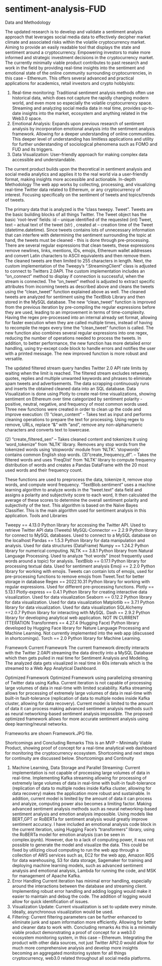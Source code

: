 # sentiment-analysis-FUD

Data and Methodology

The updated research is to develop and validate a sentiment analysis approach that leverages social media data to effectively decipher market climate and associated risks within the volatile cryptocurrency market. Aiming to provide an easily readable tool that displays the state and sentiment around a cryptocurrency. Empowering investors to make more informed and strategic investment decisions in the cryptocurrency market.
The currently minimally viable product contributes to past research and work in the field by providing real-time insights into the sentiment and emotional state of the online community surrounding cryptocurrencies, in this case – Ethereum. This offers several advanced and practical applications for academics, retail investors and crypto hobbyists:

1.	Real-time monitoring: 
Traditional sentiment analysis methods often use historical data, which does not capture the rapidly changing modern world, and even more so especially the volatile cryptocurrency space. Streaming and analyzing social media data in real time, provides up-to-date insights into the market, ecosystem and anything related in the Web3.0 space.
2.	Emotional Analysis:
Expands upon previous research of sentiment analysis by incorporation emotional analysis into the sentiment analysis framework. Allowing for a deeper understanding of online communities. This deeper level of understanding has limitless applications and utility for further understanding of sociological phenomena such as FOMO and FUD and its triggers.
3.	Data Visualization:
User-friendly approach for making complex data accessible and understandable.

The current product builds upon the theoretical in sentiment analysis and social media analytics and applies it to the real world via a user-friendly format, making insights more accessible and actionable.
In-depth Methodology
The web app works by collecting, processing, and visualizing real-time Twitter data related to Ethereum, or any cryptocurrency of interest. Focusing specifically on the sentiment of tweets and topics/trends of tweets.

The primary data that is analyzed is the “class tweepy. Tweet”. Tweets are the basic building blocks of all things Twitter. The Tweet object has the basic ‘root-level’ fields: id – unique identified of the requested (int) Tweet, text – actual text of the tweet (str) , created at – creation time of the Tweet (datetime.datetime). Since tweets contains lots of unnecessary information that can interfere with determining the sentiment surrounding the topic at hand, the tweets must be cleaned - this is done through pre-processing. There are several regular expressions that clean tweets, these expressions remove newlines, links, mentions, IDs, emojis, Ethereum wallet addresses and convert Latin characters to ASCII equivalents and then remove them. The cleaned tweets are then limited to 255 characters in length.
Next, the custom implementation of the Tweepy’s “.StreamingClient” class is adjusted to connect to Twitters 2.0API. The custom implementation includes an “on_connect” method to display if connection is successful, when the stream is connected. The “on_tweet” method is adjusted to extract specific attributes from incoming tweets as described above and cleans the tweets using the “clean_tweet” function explained above as well. The cleaned tweets are analyzed for sentiment using the TextBlob Library and then stored in the MySQL database. The new “clean_tweet” function is improved from the previous iteration by pre-compiling the regular expressions before they are used, leading to an improvement in terms of time-complexity. Having the regex pre-processed into an internal already set format, allowing for faster execution when they are called multiple times, instead of having to recompile the regex every time the “clean_tweet” function is called. The new function also combines several regular expressions into one regex, reducing the number of operations needed to process the tweets. In addition, to better performance, the new function has more detailed error handling, using try-except code block to handle errors and notifies the user with a printed message. The new improved function is more robust and versatile.

The updated filtered stream query handles Twitter 2.0 API rate limits by waiting when the limit is reached. The filtered stream excludes retweets, quotes, replies and multiple unwanted keywords and phrases to eliminate spam tweets and advertisements. The data scrapping continuously runs and inserts the obtained cleaned data into an SQL database. 
Data Visualization is done using Plotly to create real-time visualizations, showing sentiment on Ethereum over time categorized by sentiment polarity - positive, neutral, negative, and frequency of most common words used. Three new functions were created in order to clean up the code and improve execution: 
(1) “clean_content”  - Takes text as input and performs cleaning operations to prepare the text for processing. Using regex to remove, URLs, replace “&” with “and”, remove any non-alphanumeric characters and converts text to lowercase.

(2) “create_filtered_sen” – Takes cleaned content and tokenizes it using ‘word_tokenize” from ‘NLTK’ library. Removes any stop words from the tokenized words using ‘stopwords’ module from ‘NLTK’. ‘stopwords’ contains common English stop words.
(3)”create_frequency_df”. – Takes the filtered words and uses ‘FreqDist’ from ‘NLTK’ library to compute frequency distribution of words and creates a Pandas DataFrame with the 20 most used words and their frequency count.

These functions are used to preprocess the data, tokenize it, remove stop words, and compute word frequency.
“TextBlob.sentiment” uses a machine learning algorithm to analyze words in the “tweet.text” data field and assigns a polarity and subjectivity score to each word, It then calculated the average of these scores to determine the overall sentiment polarity and subjectivity of the text. This algorithm is based on the Naïve Bayes Classifier. This is the main algorithm used for sentiment analysis in this application.
Tools and Libraries

Tweepy == 4.13.0	Python library for accessing the Twitter API. Used to retrieve Twitter API data (Tweets)
MySQL-Connector == 2.2.9	Python library for connect to MySQL databases. Used to connect to a MySQL database on the localhost
Pandas == 1.5.3	Python library for data manipulation and analysis.
Used for data structures (DataFrame)
Numpy == 1.24.2	Python library for numerical computing.
NLTK == 3.8.1	Python library from Natural Language Processing. Used to analyze “hot words” (most frequently used words around a topic) for analysis.
TextBlob == 0.17.1	Python library for processing textual data. Used for sentiment analysis 
Emoji == 2.2.0	Python library for working with emojis. Tweets can contain lots of emojis, used for pre-processing functions to remove emojis from Tweet.Text for better storage in database
Regex == 2022.10.31	Python library for working with regular expressions. Used for different pre-processing functions.
Plotly == 5.13.1
Plotly-express == 0.4.1	Python library for creating interactive data visualization. Used for data visualization
Seaborn == 0.12.2	Python library for data visualization. Used for data visualization
Matplotlib == 3.7.1	Python library for data visualization. Used for data visualization
SQLAlchemy ==2.0.7	Python library for interacting with MySQL.
Dash == 2.9.2	Python library for developing analytical web application.
NOT IN CURRENT ITTERATION
Transformers == 4.27.4
(Hugging Face)	Python library developed by Hugging Face library for Nature Language Processing and Machine Learning. Not currently implemented into the web app (discussed in shortcomings).
Torch == 2.0	Python library for Machine Learning.


    
Framework
Current Framework
The current framework directly interacts with the Twitter 2.0API streaming the data directly into a MySQL Database which then gets pulled in real time for Sentiment Analysis and Modeling. The analyzed data gets visualized in real time in 60s intervals which is the streamed to a Web App Analytical Dashboard.

Optimized Framework
Optimized Framework using parallelizing streaming of Twitter data using Kafka. Current iteration is not capable of processing large volumes of data in real-time with limited scalability. Kafka streaming allows for processing of extremely large volumes of data in real-time with built-in fault-tolerance (replication of data to multiple nodes inside Kafka cluster, allowing for data recovery).  Current model is limited to the amount of data it can process making advanced sentiment analysis methods such as neural networking-based sentiment analysis impossible. The proposed optimized framework allows for more accurate sentiment analysis using deep learning/neural networks.

Frameworks are shown Framework.JPG file.



Shortcomings and Concluding Remarks 
This is an MVP – Minimally Viable Product, showing proof of concept for a real-time analytical web dashboard for monitoring the cryptocurrency ecosystem. Shortcoming and next steps for continuity are discussed below.
Shortcomings and Continuity
1.	Machine Learning, Data Storage and Parallel Streaming: 
Current implementation is not capable of processing large volumes of data in real-time. Implementing Kafka streaming allowing for processing of extremely large volumes of data in real-time with built-in fault-tolerance (replication of data to multiple nodes inside Kafka cluster, allowing for data recovery) makes the application more robust and sustainable. In addition, current model is limited by the amount of data it can process and analyze, computing power also becomes a limiting factor. Making advanced sentiment analysis methods such as neural networking-based sentiment analysis and emotion analysis impossible. Using models like BERT,GPT or RoBERTa for sentiment analysis would greatly improve sentiment accuracy. I have included an emotional analysis code block in the current iteration, using Hugging Face’s “transformers” library, using the RoBERTa model for emotion analysis (can be seen in complex.ipynb). However, due to a lack of computing power, it was not possible to generate the model and visualize the data. This could be fixed by utilizing cloud computing to run the web app through a collection of AWS services such as, EC2 for the web app, Amazon RDS for data warehousing, S3 for data storage, Sagemaker for training and deploying machine learning models, such as advanced sentiment analysis and emotional analysis, Lambda for running the code, and MSK for management of Apache Kafka. 
2.	Error Handling
Current iteration has minimal error handling, especially around the interactions between the database and streaming client. Implementing robust error handling and adding logging would make it easier to maintain and debug the code. The addition of logging would allow for quick identification of issues.
3.	Visualization Update: 
Current visualization is set to update every minute. Ideally, asynchronous visualization would be used.
4.	Filtering:
Current filtering parameters can be further enhanced to eliminate junk and spam information more efficiently. Allowing for better and cleaner data to work with.
Concluding remarks 
As this is a minimally viable product demonstrating a proof of concept for a web3.0 ecosystem monitoring system, in this case – Ethereum. Integrating the product with other data sources, not just Twitter API2.0 would allow for much more comprehensive analysis and develop more insights becoming an aggregated monitoring system for all things cryptocurrency, web3.0 related throughout all social media platforms.

